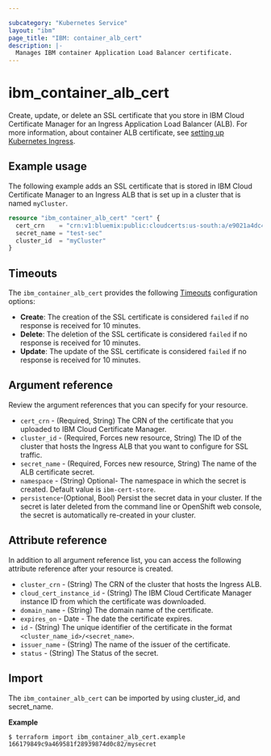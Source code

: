 ```yaml
---

subcategory: "Kubernetes Service"
layout: "ibm"
page_title: "IBM: container_alb_cert"
description: |-
  Manages IBM container Application Load Balancer certificate.
---
```


# ibm_container_alb_cert
Create, update, or delete an SSL certificate that you store in IBM Cloud Certificate Manager for an Ingress Application Load Balancer (ALB). For more information, about container ALB certificate, see [setting up Kubernetes Ingress](https://cloud.ibm.com/docs/containers?topic=containers-ingress-types).

## Example usage
The following example adds an SSL certificate that is stored in IBM Cloud Certificate Manager to an Ingress ALB that is set up in a cluster that is named `myCluster`. 

```terraform
resource "ibm_container_alb_cert" "cert" {
  cert_crn    = "crn:v1:bluemix:public:cloudcerts:us-south:a/e9021a4dc47e3d:faadea8e-a7f4-408f-8b39-2175ed17ae62:certificate:3f2ab474fbbf9564582"
  secret_name = "test-sec"
  cluster_id  = "myCluster"
}

```

## Timeouts
The `ibm_container_alb_cert` provides the following [Timeouts](https://www.terraform.io/docs/configuration/resources.html#timeouts) configuration options:

- **Create**: The creation of the SSL certificate is considered `failed` if no response is received for 10 minutes.
- **Delete**: The deletion of the SSL certificate is considered `failed` if no response is received for 10 minutes.
- **Update**: The update of the SSL certificate is considered `failed` if no response is received for 10 minutes.


## Argument reference
Review the argument references that you can specify for your resource. 

- `cert_crn` - (Required, String) The CRN of the certificate that you uploaded to IBM Cloud Certificate Manager.
- `cluster_id` - (Required, Forces new resource, String) The ID of the cluster that hosts the Ingress ALB that you want to configure for SSL traffic.
- `secret_name` - (Required, Forces new resource, String) The name of the ALB certificate secret.
- `namespace` - (String)  Optional- The namespace in which the secret is created. Default value is `ibm-cert-store`.
- `persistence`-(Optional, Bool) Persist the secret data in your cluster. If the secret is later deleted from the command line or OpenShift web console, the secret is automatically re-created in your cluster.

## Attribute reference
In addition to all argument reference list, you can access the following attribute reference after your resource is created.

- `cluster_crn` - (String) The CRN of the cluster that hosts the Ingress ALB.
- `cloud_cert_instance_id` - (String) The IBM Cloud Certificate Manager instance ID from which the certificate was downloaded.
- `domain_name` - (String) The domain name of the certificate.
- `expires_on` - Date - The date the certificate expires.
- `id` - (String) The unique identifier of the certificate in the format `<cluster_name_id>/<secret_name>`.
- `issuer_name` - (String) The name of the issuer of the certificate. 
- `status` - (String) The Status of the secret.

## Import
The `ibm_container_alb_cert` can be imported by using cluster_id, and secret_name.

**Example**

```
$ terraform import ibm_container_alb_cert.example 166179849c9a469581f28939874d0c82/mysecret
```
